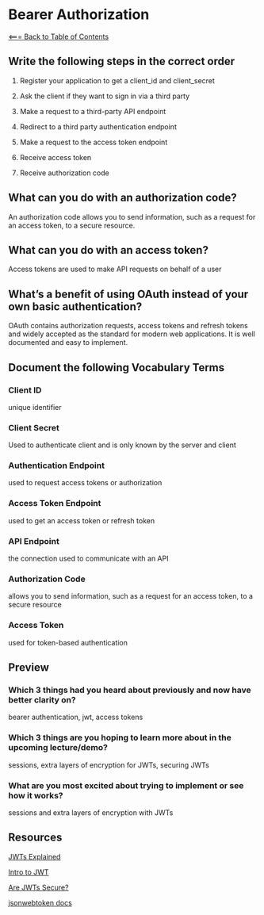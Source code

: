 # Bearer Authorization

[<=== Back to Table of Contents](https://peterjast.github.io/reading-notes/)

## Write the following steps in the correct order

1. Register your application to get a client_id and client_secret

1. Ask the client if they want to sign in via a third party

1. Make a request to a third-party API endpoint

1. Redirect to a third party authentication endpoint

1. Make a request to the access token endpoint

1. Receive access token

1. Receive authorization code

## What can you do with an authorization code?

An authorization code allows you to send information, such as a request for an access token, to a secure resource.

## What can you do with an access token?

Access tokens are used to make API requests on behalf of a user

## What’s a benefit of using OAuth instead of your own basic authentication?

OAuth contains authorization requests, access tokens and refresh tokens and widely accepted as the standard for modern web applications. It is well documented and easy to implement.

## Document the following Vocabulary Terms

### Client ID

unique identifier

### Client Secret

Used to authenticate client and is only known by the server and client

### Authentication Endpoint

used to request access tokens or authorization

### Access Token Endpoint

used to get an access token or refresh token

### API Endpoint

the connection used to communicate with an API

### Authorization Code

allows you to send information, such as a request for an access token, to a secure resource

### Access Token

used for token-based authentication

## Preview

### Which 3 things had you heard about previously and now have better clarity on?

bearer authentication, jwt, access tokens

### Which 3 things are you hoping to learn more about in the upcoming lecture/demo?

sessions, extra layers of encryption for JWTs, securing JWTs

### What are you most excited about trying to implement or see how it works?

sessions and extra layers of encryption with JWTs

## Resources

[JWTs Explained](https://www.youtube.com/watch?v=926mknSW9Lo)

[Intro to JWT](https://jwt.io/introduction/)

[Are JWTs Secure?](https://stackoverflow.com/questions/27301557/if-you-can-decode-jwt-how-are-they-secure)

[jsonwebtoken docs](https://www.npmjs.com/package/jsonwebtoken)
